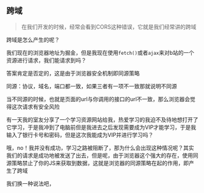 ## 跨域

> 在我们开发的时候，经常会看到CORS这种错误，它就是我们经常讲的跨域

跨域是怎么产生的呢？

我们现在的浏览器地址为掘金，但是我现在使用```fetch()```或者```ajax```来对b站的一个资源进行请求，我们能请求到吗？

答案肯定是否定的，这是由于浏览器安全机制即同源策略

同源：协议，域名，端口都一致，如果三者有一项不一致那就说明不同源

当不同源的时候，也就是页面的url与你调用的接口的url不一致，那么浏览器会觉得这次请求有安全风险

有一天我的室友分享了一个学习资源网站给我，热爱学习的我迫不及待地想打开了它学习，于是我冲到了电脑前但是我进去之后发现需要成为VIP才能学习，于是我输入了银行卡号和密码，但是这次我能成为VIP并进行学习吗？

哦，no！我并没有成功，学习之路被阻断了，那为什么会出现这种情况呢？其实我们的请求是成功地被发送了出去，但是呢，由于浏览器这个强大的存在，使用同源策略禁止了你的JS来获取到数据，这就是浏览器的同源策略在起的作用，即产生了跨域

我们换一种说法吧，